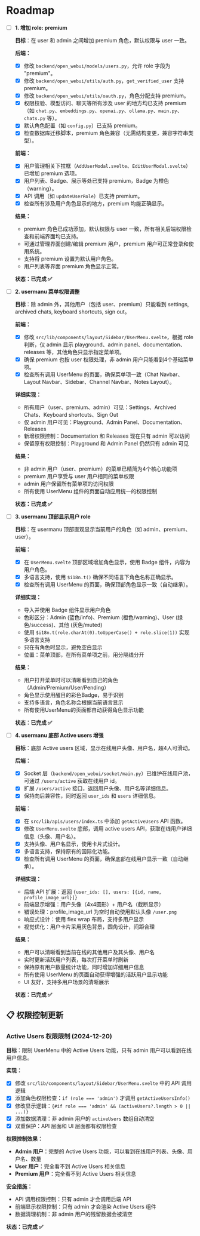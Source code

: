 # Roadmap

- [ ] **1. 增加 role: premium**

  **目标**：在 user 和 admin 之间增加 premium 角色，默认权限与 user 一致。

  **后端：**
  - [x] 修改 `backend/open_webui/models/users.py`，允许 role 字段为 "premium"。
  - [x] 修改 `backend/open_webui/utils/auth.py`，`get_verified_user` 支持 premium。
  - [x] 修改 `backend/open_webui/utils/oauth.py`，角色分配支持 premium。
  - [x] 权限校验、模型访问、聊天等所有涉及 user 的地方均已支持 premium（如 `chat.py`、`embeddings.py`、`openai.py`、`ollama.py`、`main.py`、`chats.py` 等）。
  - [x] 默认角色配置（如 `config.py`）已支持 premium。
  - [x] 检查数据库迁移脚本，premium 角色兼容（无需结构变更，兼容字符串类型）。

  **前端：**
  - [x] 用户管理相关下拉框（`AddUserModal.svelte`、`EditUserModal.svelte`）已增加 premium 选项。
  - [x] 用户列表、Badge、展示等处已支持 premium，Badge 为橙色（warning）。
  - [x] API 调用（如 `updateUserRole`）已支持 premium。
  - [x] 检查所有涉及用户角色显示的地方，premium 均能正确显示。

  **结果：**
  - premium 角色已成功添加，默认权限与 user 一致，所有相关后端权限检查和前端界面均已支持。
  - 可通过管理界面创建/编辑 premium 用户，premium 用户可正常登录和使用系统。
  - 支持将 premium 设置为默认用户角色。
  - 用户列表等界面 premium 角色显示正常。

  **状态：已完成 ✅**

- [ ] **2. usermanu 菜单权限调整**

  **目标**：除 admin 外，其他用户（包括 user、premium）只能看到 settings, archived chats, keyboard shortcuts, sign out。

  **前端：**
  - [x] 修改 `src/lib/components/layout/Sidebar/UserMenu.svelte`，根据 role 判断，仅 admin 显示 playground、admin panel、documentation、releases 等，其他角色只显示指定菜单项。
  - [x] 确保 premium 也按 user 权限处理，非 admin 用户只能看到4个基础菜单项。
  - [x] 检查所有调用 UserMenu 的页面，确保菜单项一致（Chat Navbar、Layout Navbar、Sidebar、Channel Navbar、Notes Layout）。

  **详细实现：**
  - 所有用户（user、premium、admin）可见：Settings、Archived Chats、Keyboard shortcuts、Sign Out
  - 仅 admin 用户可见：Playground、Admin Panel、Documentation、Releases
  - 新增权限控制：Documentation 和 Releases 现在只有 admin 可以访问
  - 保留原有权限控制：Playground 和 Admin Panel 仍然只有 admin 可见

  **结果：**
  - 非 admin 用户（user、premium）的菜单已精简为4个核心功能项
  - premium 用户享受与 user 用户相同的菜单权限
  - admin 用户保留所有菜单项的访问权限
  - 所有使用 UserMenu 组件的页面自动应用统一的权限控制

  **状态：已完成 ✅**

- [ ] **3. usermanu 顶部显示用户 role**

  **目标**：在 usermanu 顶部直观显示当前用户的角色（如 admin、premium、user）。

  **前端：**
  - [x] 在 `UserMenu.svelte` 顶部区域增加角色显示，使用 Badge 组件，内容为用户角色。
  - [x] 多语言支持，使用 `$i18n.t()` 确保不同语言下角色名称正确显示。
  - [x] 检查所有调用 UserMenu 的页面，确保顶部角色显示一致（自动继承）。

  **详细实现：**
  - 导入并使用 Badge 组件显示用户角色
  - 色彩区分：Admin (蓝色/info)、Premium (橙色/warning)、User (绿色/success)、其他 (灰色/muted)
  - 使用 `$i18n.t(role.charAt(0).toUpperCase() + role.slice(1))` 实现多语言支持
  - 只在有角色时显示，避免空白显示
  - 位置：菜单顶部，在所有菜单项之前，用分隔线分开

  **结果：**
  - 用户打开菜单时可以清晰看到自己的角色（Admin/Premium/User/Pending）
  - 角色显示使用醒目的彩色Badge，易于识别
  - 支持多语言，角色名称会根据当前语言显示
  - 所有使用UserMenu的页面都自动获得角色显示功能

  **状态：已完成 ✅**

- [ ] **4. usermanu 底部 Active users 增强**

  **目标**：底部 Active users 区域，显示在线用户头像、用户名，超4人可滑动。

  **后端：**
  - [x] Socket 层（`backend/open_webui/socket/main.py`）已维护在线用户池，可通过 `/users/active` 获取在线用户 id。
  - [x] 扩展 `/users/active` 接口，返回用户头像、用户名等详细信息。
  - [x] 保持向后兼容性，同时返回 `user_ids` 和 `users` 详细信息。

  **前端：**
  - [x] 在 `src/lib/apis/users/index.ts` 中添加 `getActiveUsers` API 函数。
  - [x] 修改 `UserMenu.svelte` 底部，调用 active users API，获取在线用户详细信息（头像、用户名）。
  - [x] 支持头像、用户名显示，使用卡片式设计。
  - [x] 多语言支持，保持原有的国际化功能。
  - [x] 检查所有调用 UserMenu 的页面，确保底部在线用户显示一致（自动继承）。

  **详细实现：**
  - 后端 API 扩展：返回 `{user_ids: [], users: [{id, name, profile_image_url}]}`
  - 前端显示增强：用户头像（4x4圆形）+ 用户名（截断显示）
  - 错误处理：profile_image_url 为空时自动使用默认头像 `/user.png`
  - 响应式设计：使用 flex wrap 布局，支持多用户显示
  - 视觉优化：用户卡片采用灰色背景，圆角设计，间距合理

  **结果：**
  - 用户可以清晰看到当前在线的其他用户及其头像、用户名
  - 实时更新活跃用户列表，每次打开菜单时刷新
  - 保持原有用户数量统计功能，同时增加详细用户信息
  - 所有使用 UserMenu 的页面自动获得增强的活跃用户显示功能
  - UI 友好，支持多用户场景的清晰展示

  **状态：已完成 ✅**

## 📋 权限控制更新

### Active Users 权限限制 (2024-12-20)

**目标**：限制 UserMenu 中的 Active Users 功能，只有 admin 用户可以看到在线用户信息。

**实现：**
- [x] 修改 `src/lib/components/layout/Sidebar/UserMenu.svelte` 中的 API 调用逻辑
- [x] 添加角色权限检查：`if (role === 'admin')` 才调用 `getActiveUsersInfo()`
- [x] 修改显示逻辑：`{#if role === 'admin' && (activeUsers?.length > 0 || ...)}`
- [x] 添加数据清理：非 admin 用户的 `activeUsers` 数组自动清空
- [x] 双重保护：API 层面和 UI 层面都有权限检查

**权限控制效果：**
- **Admin 用户**：完整的 Active Users 功能，可以看到在线用户列表、头像、用户名、数量
- **User 用户**：完全看不到 Active Users 相关信息
- **Premium 用户**：完全看不到 Active Users 相关信息

**安全措施：**
- API 调用权限控制：只有 admin 才会调用后端 API
- 前端显示权限控制：只有 admin 才会渲染 Active Users 组件
- 数据清理机制：非 admin 用户的残留数据会被清空

**状态：已完成 ✅**
